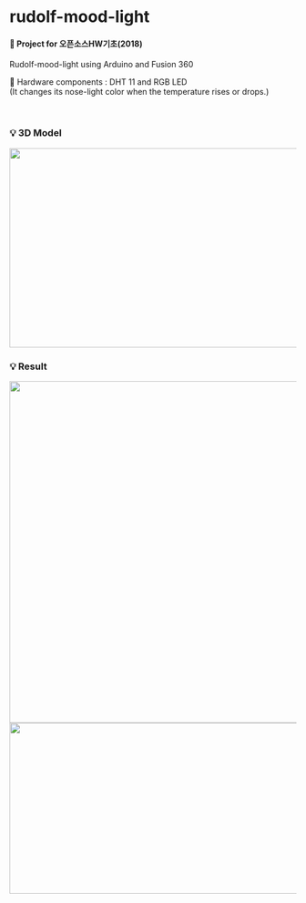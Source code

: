 # rudolf-mood-light
#### 📃 Project for 오픈소스HW기초(2018)

Rudolf-mood-light using Arduino and Fusion 360

📌 Hardware components : DHT 11 and RGB LED  
(It changes its nose-light color when the temperature rises or drops.)

<br>

### 💡 3D Model
<img src="https://user-images.githubusercontent.com/82197800/212469982-58e0457b-3cf6-4d19-99fe-b1a06860f345.PNG" height="350" width="600">

### 💡 Result
<img src="https://user-images.githubusercontent.com/82197800/173043827-51080b6e-3cbe-4998-b1de-4db39c0ebe77.png" height="600" width="600">
<img src="https://user-images.githubusercontent.com/82197800/173044312-32f72be7-e2e8-4975-8079-d4260576cdea.png" height="300" width="600">
